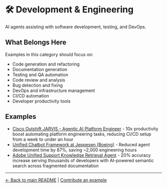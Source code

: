 # 🛠️ Development & Engineering

AI agents assisting with software development, testing, and DevOps.

## What Belongs Here

Examples in this category should focus on:
- Code generation and refactoring
- Documentation generation
- Testing and QA automation
- Code review and analysis
- Bug detection and fixing
- DevOps and infrastructure management
- CI/CD automation
- Developer productivity tools

## Examples

- [Cisco Outshift JARVIS - Agentic AI Platform Engineer](cisco-outshift-jarvis-platform-engineer.md) - 10x productivity boost automating platform engineering tasks, reducing CI/CD setup from a week to under an hour
- [Unified Chatbot Framework at Jeppesen (Boeing)](jeppesen-unified-chatbot-framework.md) - Reduced agent development time by 87%, saving ~2,000 engineering hours
- [Adobe Unified Support Knowledge Retrieval Agent](adobe-unified-support-retrieval-agent.md) - 20% accuracy increase serving thousands of developers with AI-powered semantic search across fragmented documentation

---

[← Back to main README](../../README.md) | [Contribute an example](../../CONTRIBUTING.md)
